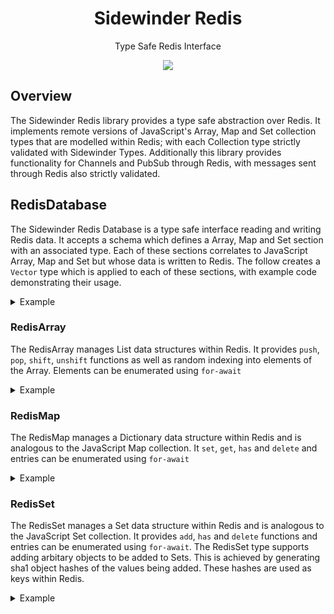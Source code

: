 <div align='center'>

<h1>Sidewinder Redis</h1>

<p>Type Safe Redis Interface</p>

[<img src="https://img.shields.io/npm/v/@sidewinder/redis?label=%40sidewinder%2Fredis">](https://www.npmjs.com/package/@sidewinder/redis)

</div>

## Overview

The Sidewinder Redis library provides a type safe abstraction over Redis. It implements remote versions of JavaScript's Array, Map and Set collection types that are modelled within Redis; with each Collection type strictly validated with Sidewinder Types. Additionally this library provides functionality for Channels and PubSub through Redis, with messages sent through Redis also strictly validated.

## RedisDatabase

The Sidewinder Redis Database is a type safe interface reading and writing Redis data. It accepts a schema which defines a Array, Map and Set section with an associated type. Each of these sections correlates to JavaScript Array, Map and Set but whose data is written to Redis. The follow creates a `Vector` type which is applied to each of these sections, with example code demonstrating their usage.

<details>
<summary>Example</summary>

```typescript
import { Type, RedisDatabase } from '@sidewinder/redis'

const Vector = Type.Tuple([Type.Number(), Type.Number(), Type.Number()])

const Schema = Type.Database({
    arrays: {
        vectors: Vector // Array<[number, number, number]>
    },
    sets: {
        vectors: Vector // Set<[number, number, number]>
    },
    maps: {
        vectors: Vector // Map<string, [number, number, number]>
    }
})

const database = await RedisDatabase.connect(Schema, 'redis://172.30.1.24:6379')

// Array<[number, number, number]>
const array = database.array('vectors')
await array.push([1, 0, 0])
await array.push([0, 1, 0])
await array.push([0, 0, 1])

// Set<[number, number, number]>
const set = database.set('vectors')
await set.add([1, 0, 0])
await set.add([0, 1, 0])
await set.add([0, 0, 1])

// Map<string, [number, number, number]>
const map = database.map('vectors')
await map.set('X', [1, 0, 0])
await map.set('Y', [0, 1, 0])
await map.set('Z', [0, 0, 1])
```

</details>

### RedisArray

The RedisArray manages List data structures within Redis. It provides `push`, `pop`, `shift`, `unshift` functions as well as random indexing into elements of the Array. Elements can be enumerated using `for-await`

<details>
<summary>Example</summary>

```typescript
const array = database.array('vectors')
await array.push([1, 0, 0])
await array.push([0, 1, 0])
await array.push([0, 0, 1])

const vector = await array.get(1) // [0, 1, 0]

for await(const vector of array) {
    console.log(vector)
}
```

</details>

### RedisMap

The RedisMap manages a Dictionary data structure within Redis and is analogous to the JavaScript Map collection. It `set`, `get`, `has` and `delete` and entries can be enumerated using `for-await`

<details>
<summary>Example</summary>

```typescript
const map = database.map('vectors')
await map.set('X', [1, 0, 0])
await map.set('Y', [0, 1, 0])
await map.set('Z', [0, 0, 1])

const Y = await map.get('Y')

for await(const [key, value] of map) {
    console.log(key, value)
}
```

</details>

### RedisSet

The RedisSet manages a Set data structure within Redis and is analogous to the JavaScript Set collection. It provides `add`, `has` and `delete` functions and entries can be enumerated using `for-await`. The RedisSet type supports adding arbitary objects to be added to Sets. This is achieved by generating sha1 object hashes of the values being added. These hashes are used as keys within Redis.

<details>
<summary>Example</summary>

```typescript
const set = database.set('vectors')
await set.add([1, 0, 0])
await set.add([0, 1, 0])
await set.add([0, 0, 1])

const exists = await vectors.has([0, 1, 2])

await set.delete([0, 1, 0])

for await(const value of vectors) {
    console.log(key, value)
}
```

</details>